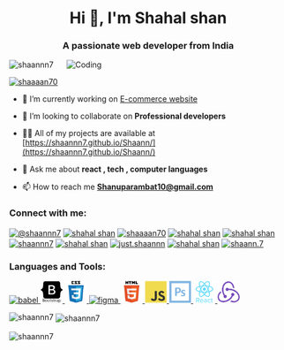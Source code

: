 <h1 align="center">Hi 👋, I'm Shahal shan</h1>
<h3 align="center">A passionate web developer from India</h3>
<img align="right" alt="Coding" width="400" src="https://media.tenor.com/rePDfDWO3XoAAAAd/hacking.gif">

<p align="left"> <img src="https://komarev.com/ghpvc/?username=shaannn7&label=Profile%20views&color=0e75b6&style=flat" alt="shaannn7" /> </p>

<p align="left"> <a href="https://twitter.com/shaaaan70" target="blank"><img src="https://img.shields.io/twitter/follow/shaaaan70?logo=twitter&style=for-the-badge" alt="shaaaan70" /></a> </p>

- 🔭 I’m currently working on [E-commerce website](https://shaannn7.github.io/UrbanLoom/)

- 👯 I’m looking to collaborate on **Professional developers**

- 👨‍💻 All of my projects are available at [https://shaannn7.github.io/Shaann/](https://shaannn7.github.io/Shaann/)

- 💬 Ask me about **react , tech , computer languages**

- 📫 How to reach me **Shanuparambat10@gmail.com**

<h3 align="left">Connect with me:</h3>
<p align="left">
<a href="https://codepen.io/@shaannn7" target="blank"><img align="center" src="https://raw.githubusercontent.com/rahuldkjain/github-profile-readme-generator/master/src/images/icons/Social/codepen.svg" alt="@shaannn7" height="30" width="40" /></a>
<a href="https://dev.to/shahal shan" target="blank"><img align="center" src="https://raw.githubusercontent.com/rahuldkjain/github-profile-readme-generator/master/src/images/icons/Social/devto.svg" alt="shahal shan" height="30" width="40" /></a>
<a href="https://twitter.com/shaaaan70" target="blank"><img align="center" src="https://raw.githubusercontent.com/rahuldkjain/github-profile-readme-generator/master/src/images/icons/Social/twitter.svg" alt="shaaaan70" height="30" width="40" /></a>
<a href="https://linkedin.com/in/shahal shan" target="blank"><img align="center" src="https://raw.githubusercontent.com/rahuldkjain/github-profile-readme-generator/master/src/images/icons/Social/linked-in-alt.svg" alt="shahal shan" height="30" width="40" /></a>
<a href="https://stackoverflow.com/users/shahal shan" target="blank"><img align="center" src="https://raw.githubusercontent.com/rahuldkjain/github-profile-readme-generator/master/src/images/icons/Social/stack-overflow.svg" alt="shahal shan" height="30" width="40" /></a>
<a href="https://codesandbox.com/shaannn7" target="blank"><img align="center" src="https://raw.githubusercontent.com/rahuldkjain/github-profile-readme-generator/master/src/images/icons/Social/codesandbox.svg" alt="shaannn7" height="30" width="40" /></a>
<a href="https://fb.com/shahal shan" target="blank"><img align="center" src="https://raw.githubusercontent.com/rahuldkjain/github-profile-readme-generator/master/src/images/icons/Social/facebook.svg" alt="shahal shan" height="30" width="40" /></a>
<a href="https://instagram.com/just.shaannn" target="blank"><img align="center" src="https://raw.githubusercontent.com/rahuldkjain/github-profile-readme-generator/master/src/images/icons/Social/instagram.svg" alt="just.shaannn" height="30" width="40" /></a>
<a href="https://www.leetcode.com/shahal shan" target="blank"><img align="center" src="https://raw.githubusercontent.com/rahuldkjain/github-profile-readme-generator/master/src/images/icons/Social/leet-code.svg" alt="shahal shan" height="30" width="40" /></a>
<a href="https://discord.gg/shaann.7" target="blank"><img align="center" src="https://raw.githubusercontent.com/rahuldkjain/github-profile-readme-generator/master/src/images/icons/Social/discord.svg" alt="shaann.7" height="30" width="40" /></a>
</p>

<h3 align="left">Languages and Tools:</h3>
<p align="left"> <a href="https://babeljs.io/" target="_blank" rel="noreferrer"> <img src="https://www.vectorlogo.zone/logos/babeljs/babeljs-icon.svg" alt="babel" width="40" height="40"/> </a> <a href="https://getbootstrap.com" target="_blank" rel="noreferrer"> <img src="https://raw.githubusercontent.com/devicons/devicon/master/icons/bootstrap/bootstrap-plain-wordmark.svg" alt="bootstrap" width="40" height="40"/> </a> <a href="https://www.w3schools.com/css/" target="_blank" rel="noreferrer"> <img src="https://raw.githubusercontent.com/devicons/devicon/master/icons/css3/css3-original-wordmark.svg" alt="css3" width="40" height="40"/> </a> <a href="https://www.figma.com/" target="_blank" rel="noreferrer"> <img src="https://www.vectorlogo.zone/logos/figma/figma-icon.svg" alt="figma" width="40" height="40"/> </a> <a href="https://www.w3.org/html/" target="_blank" rel="noreferrer"> <img src="https://raw.githubusercontent.com/devicons/devicon/master/icons/html5/html5-original-wordmark.svg" alt="html5" width="40" height="40"/> </a> <a href="https://developer.mozilla.org/en-US/docs/Web/JavaScript" target="_blank" rel="noreferrer"> <img src="https://raw.githubusercontent.com/devicons/devicon/master/icons/javascript/javascript-original.svg" alt="javascript" width="40" height="40"/> </a> <a href="https://www.photoshop.com/en" target="_blank" rel="noreferrer"> <img src="https://raw.githubusercontent.com/devicons/devicon/master/icons/photoshop/photoshop-line.svg" alt="photoshop" width="40" height="40"/> </a> <a href="https://reactjs.org/" target="_blank" rel="noreferrer"> <img src="https://raw.githubusercontent.com/devicons/devicon/master/icons/react/react-original-wordmark.svg" alt="react" width="40" height="40"/> </a> <a href="https://redux.js.org" target="_blank" rel="noreferrer"> <img src="https://raw.githubusercontent.com/devicons/devicon/master/icons/redux/redux-original.svg" alt="redux" width="40" height="40"/> </a> </p>

<p><img align="left" src="https://github-readme-stats.vercel.app/api/top-langs?username=shaannn7&show_icons=true&locale=en&layout=compact" alt="shaannn7" /></p>

<p>&nbsp;<img align="center" src="https://github-readme-stats.vercel.app/api?username=shaannn7&show_icons=true&locale=en" alt="shaannn7" /></p>

<p><img align="center" src="https://github-readme-streak-stats.herokuapp.com/?user=shaannn7&" alt="shaannn7" /></p>
